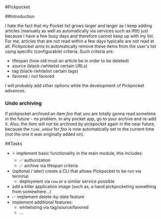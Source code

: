 #Pickpocket

##Introduction

I hate the fact that my Pocket list grows larger and larger as I keep adding articles (manually as well as automatically via services such as ifttt) just because I have a few busy days and therefore cannot keep up with my list. For me, articles that are not read within a few days typicalls are not read at all. Pickpocket aims to automatically remove these items from the user's list using specific (configurable) criteria. Such criteria are:

 * lifespan (how old must an article be in order to be deleted)
 * source (black-/whitelist certain URLs)
 * tag (black-/whitelist certain tags)
 * favored / not favored

I will probably add other options while the development of Pickpocket advances.

### Undo archiving

If pickpocket archived an item *foo* that you are totally gonna read sometime in the future - no problem. In any pocket app, go to your archive and re-add it. Also, the item will not be archived by pickpocket again in the near future, because the `time_added` for *foo* is now automatically set to the current time (not the one it was originally added on).

##Tasks

 * :star: implement basic functionality in the main module, this includes:
   * :white_check_mark: authorization
   * :white_check_mark: archive via lifespan criteria
 * (optional / later) create a CLI that allows Pickpocket to be run via terminal
   * deployment via `now` or a similar service possible
 * add a killer application image (such as, a hand pickpocketing something from somewhere...)
 * :white_check_mark: implement delete-by-date feature
 * implement additional features:
    * whitelisting via tag/source/favored
    * ...
